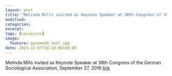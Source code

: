 ```yaml
---
layout: post
title: "Melinda Mills invited as Keynote Speaker at 38th Congress of the German Sociological Association, September 27, 2016"
modified:
categories: 
excerpt:
tags: [vacancies]
image:
  feature: genomeOX_text.jpg
date: 2015-12-07T18:18:09+00:00
---
```

Melinda Mills invited as Keynote Speaker at 38th Congress of the German Sociological Association, September 27, 2016 [link](http://kongress2016.soziologie.de/en/recent-news.html)